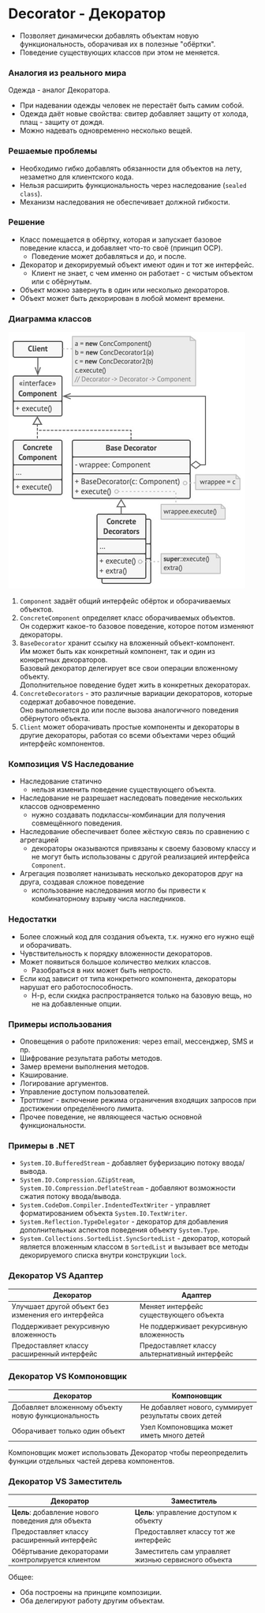 ﻿# Decorator - Декоратор
* Позволяет динамически добавлять объектам новую функциональность, оборачивая их в полезные "обёртки".
* Поведение существующих классов при этом не меняется.

### Аналогия из реального мира
Одежда - аналог Декоратора.  
* При надевании одежды человек не перестаёт быть самим собой.
* Одежда даёт новые свойства: свитер добавляет защиту от холода, плащ - защиту от дождя.
* Можно надевать одновременно несколько вещей.

### Решаемые проблемы
* Необходимо гибко добавлять обязанности для объектов на лету, незаметно для клиентского кода.
* Нельзя расширить функциональность через наследование (`sealed class`).
* Механизм наследования не обеспечивает должной гибкости.

### Решение
* Класс помещается в обёртку, которая и запускает базовое поведение класса, и добавляет что-то своё (принцип OCP).
  * Поведение может добавляться и до, и после.
* Декоратор и декорируемый объект имеют один и тот же интерфейс.
  * Клиент не знает, с чем именно он работает - с чистым объектом или с обёрнутым.
* Объект можно завернуть в один или несколько декораторов.
* Объект может быть декорирован в любой момент времени.

### Диаграмма классов
![Class diagram](Decorator.jpg)
1. `Component` задаёт общий интерфейс обёрток и оборачиваемых объектов.
2. `ConcreteComponent` определяет класс оборачиваемых объектов.  
Он содержит какое-то базовое поведение, которое потом изменяют декораторы.
3. `BaseDecorator` хранит ссылку на вложенный объект-компонент.  
Им может быть как конкретный компонент, так и один из конкретных декораторов.  
Базовый декоратор делегирует все свои операции вложенному объекту.  
Дополнительное поведение будет жить в конкретных декораторах.
4. `ConcreteDecorators` - это различные вариации декораторов, которые содержат добавочное поведение.  
Оно выполняется до или после вызова аналогичного поведения обёрнутого объекта.
5. `Client` может оборачивать простые компоненты и декораторы в другие декораторы, работая со всеми объектами через общий интерфейс компонентов.

### Композиция VS Наследование
* Наследование статично
  * нельзя изменить поведение существующего объекта.
* Наследование не разрешает наследовать поведение нескольких классов одновременно
  * нужно создавать подклассы-комбинации для получения совмещённого поведения.
* Наследование обеспечивает более жёсткую связь по сравнению с агрегацией
  * декораторы оказываются привязаны к своему базовому классу и не могут быть использованы с другой реализацией интерфейса `Component`.
* Агрегация позволяет нанизывать несколько декораторов друг на друга, создавая сложное поведение
  * использование наследования могло бы привести к комбинаторному взрыву числа наследников. 

### Недостатки
* Более сложный код для создания объекта, т.к. нужно его нужно ещё и оборачивать.
* Чувствительность к порядку вложенности декораторов.
* Может появиться большое количество мелких классов.
  * Разобраться в них может быть непросто.
* Если код зависит от типа конкретного компонента, декораторы нарушат его работоспособность.
  * Н-р, если скидка распространяется только на базовую вещь, но не на добавленные опции.

### Примеры использования
* Оповещения о работе приложения: через email, мессенджер, SMS и пр.
* Шифрование результата работы методов.
* Замер времени выполнения методов.
* Кэширование.
* Логирование аргументов.
* Управление доступом пользователей.
* Троттлинг - включение режима ограничения входящих запросов при достижении определённого лимита.
* Прочее поведение, не являющееся частью основной функциональности.

### Примеры в .NET
* `System.IO.BufferedStream` - добавляет буферизацию потоку ввода/вывода.
* `System.IO.Compression.GZipStream`, `System.IO.Compression.DeflateStream` - добавляют возможности сжатия потоку ввода/вывода.
* `System.CodeDom.Compiler.IndentedTextWriter` - управляет форматированием объекта `System.IO.TextWriter`.
* `System.Reflection.TypeDelegator` - декоратор для добавления дополнительных аспектов поведения объекту `System.Type`.
* `System.Collections.SortedList.SyncSortedList` - декоратор, который является вложенным классом в `SortedList` и вызывает все методы декорируемого списка внутри конструкции `lock`.

### Декоратор VS Адаптер
| Декоратор                                           | Адаптер                                       |
|-----------------------------------------------------|-----------------------------------------------|
| Улучшает другой объект без изменения его интерфейса | Меняет интерфейс существующего объекта        |
| Поддерживает рекурсивную вложенность                | Не поддерживает рекурсивную вложенность       |
| Предоставляет классу расширенный интерфейс          | Предоставляет классу альтернативный интерфейс |

### Декоратор VS Компоновщик
| Декоратор                                           | Компоновщик                                           |
|-----------------------------------------------------|-------------------------------------------------------|
| Добавляет вложенному объекту новую функциональность | Не добавляет нового, суммирует результаты своих детей |
| Оборачивает только один объект                      | Узел Компоновщика может иметь много детей             |

Компоновщик может использовать Декоратор чтобы переопределить функции отдельных частей дерева компонентов.

### Декоратор VS Заместитель
| Декоратор                                          | Заместитель                                         |
|----------------------------------------------------|-----------------------------------------------------|
| **Цель**: добавление нового поведения для объекта  | **Цель**: управление доступом к объекту             |
| Предоставляет классу расширенный интерфейс         | Предоставляет классу тот же интерфейс               |
| Обёртывание декораторами контролируется клиентом   | Заместитель сам управляет жизнью сервисного объекта |

Общее:
* Оба построены на принципе композиции.
* Оба делегируют работу другим объектам.
